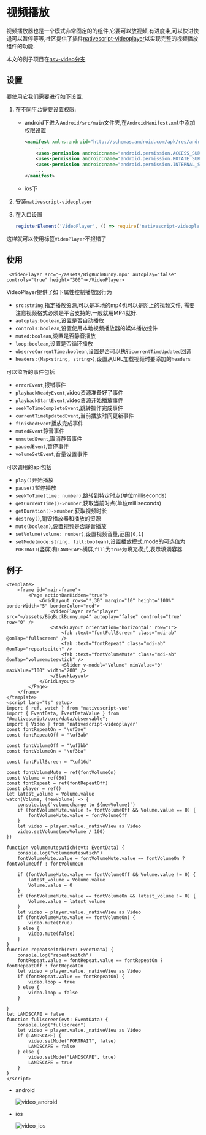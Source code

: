 # 视频播放

视频播放器也是一个模式非常固定的的组件,它要可以放视频,有进度条,可以快进快退可以暂停等等,社区提供了插件[nativescript-videoplayer](https://github.com/nstudio/nativescript-videoplayer)以实现完整的视频播放组件的功能.

本文的例子项目在[nsv-video分支](https://github.com/hsz1273327/TutorialForFront-EndWeb/tree/nsv-video)

## 设置

要使用它我们需要进行如下设置.

1. 在不同平台需要设置权限:
    + android下进入`Android/src/main`文件夹,在`AndroidManifest.xml`中添加权限设置

        ```xml
        <manifest xmlns:android="http://schemas.android.com/apk/res/android" package="__PACKAGE__">
            ...
            <uses-permission android:name="android.permission.ACCESS_SURFACE_FLINGER"/>
            <uses-permission android:name="android.permission.ROTATE_SURFACE_FLINGER"/>
            <uses-permission android:name="android.permission.INTERNAL_SYSTEM_WINDOW"/>
            ...
        </manifest>
        ```

    + ios下

2. 安装`nativescript-videoplayer`
3. 在入口设置

    ```ts
    registerElement('VideoPlayer', () => require('nativescript-videoplayer').Video)
    ```

这样就可以使用标签`VideoPlayer`不报错了

## 使用

```vue
 <VideoPlayer src="~/assets/BigBuckBunny.mp4" autoplay="false" controls="true" height="300"></VideoPlayer>
```

VideoPlayer提供了如下属性控制播放器行为

+ `src:string`,指定播放资源,可以是本地的mp4也可以是网上的视频文件, 需要注意视频格式必须是平台支持的,一般就用MP4就好.
+ `autoplay:boolean`,设置是否自动播放
+ `controls:boolean`,设置使用本地视频播放器的媒体播放控件
+ `muted:boolean`,设置是否静音播放
+ `loop:boolean`,设置是否循环播放
+ `observeCurrentTime:boolean`,设置是否可以执行`currentTimeUpdated`回调
+ `headers:(Map<string, string>)`,设置从URL加载视频时要添加的`headers`

可以监听的事件包括

+ `errorEvent`,报错事件
+ `playbackReadyEvent`,video资源准备好了事件
+ `playbackStartEvent`,video资源开始播放事件
+ `seekToTimeCompleteEvent`,跳转操作完成事件
+ `currentTimeUpdatedEvent`,当前播放时间更新事件
+ `finishedEvent`播放完成事件
+ `mutedEvent`静音事件
+ `unmutedEvent`,取消静音事件
+ `pausedEvent`,暂停事件
+ `volumeSetEvent`,音量设置事件

可以调用的api包括

+ `play()`开始播放
+ `pause()`暂停播放
+ `seekToTime(time: number)`,跳转到特定时点(单位milliseconds)
+ `getCurrentTime()->number`,获取当前时点(单位milliseconds)
+ `getDuration()->number`,获取视频时长
+ `destroy()`,销毁播放器和播放的资源
+ `mute(boolean)`,设置视频是否静音播放
+ `setVolume(volume: number)`,设置视频音量,范围`[0,1]`
+ `setMode(mode:string, fill:boolean)`,设置播放模式,mode的可选值为`PORTRAIT`(竖屏)和`LANDSCAPE`横屏,`fill`为`true`为填充模式,表示填满容器

## 例子

```vue
<template>
    <frame id="main-frame">
        <Page actionBarHidden="true">
            <GridLayout rows="*,30" margin="10" height="100%" borderWidth="5" borderColor="red">
                <VideoPlayer ref="player" src="~/assets/BigBuckBunny.mp4" autoplay="false" controls="true" row="0" />
                <StackLayout orientation="horizontal" row="1">
                    <fab :text="fontFullScreen" class="mdi-ab" @onTap="fullscreen" />
                    <fab :text="fontRepeat" class="mdi-ab" @onTap="repeatseitch" />
                    <fab :text="fontVolumeMute" class="mdi-ab" @onTap="volumemuteswtich" />
                    <Slider v-model="Volume" minValue="0" maxValue="100" width="200" />
                </StackLayout>
            </GridLayout>
        </Page>
    </frame>
</template>
<script lang="ts" setup>
import { ref, watch } from "nativescript-vue"
import { EventData, EventDataValue } from "@nativescript/core/data/observable";
import { Video } from 'nativescript-videoplayer'
const fontRepeatOn = "\uf3ae"
const fontRepeatOff = "\uf3ab"

const fontVolumeOff = "\uf3bb"
const fontVolumeOn = "\uf3ba"

const fontFullScreen = "\uf16d"

const fontVolumeMute = ref(fontVolumeOn)
const Volume = ref(50)
const fontRepeat = ref(fontRepeatOff)
const player = ref()
let latest_volume = Volume.value
watch(Volume, (newVolume) => {
    console.log(`volumechange to ${newVolume}`)
    if (fontVolumeMute.value != fontVolumeOff && Volume.value == 0) {
        fontVolumeMute.value = fontVolumeOff
    }
    let video = player.value._nativeView as Video
    video.setVolume(newVolume / 100)
})

function volumemuteswtich(evt: EventData) {
    console.log("volumemuteswtich")
    fontVolumeMute.value = fontVolumeMute.value == fontVolumeOn ? fontVolumeOff : fontVolumeOn

    if (fontVolumeMute.value == fontVolumeOff && Volume.value != 0) {
        latest_volume = Volume.value
        Volume.value = 0
    }
    if (fontVolumeMute.value == fontVolumeOn && latest_volume != 0) {
        Volume.value = latest_volume
    }
    let video = player.value._nativeView as Video
    if (fontVolumeMute.value == fontVolumeOn) {
        video.mute(true)
    } else {
        video.mute(false)
    }
}
function repeatseitch(evt: EventData) {
    console.log("repeatseitch")
    fontRepeat.value = fontRepeat.value == fontRepeatOn ? fontRepeatOff : fontRepeatOn
    let video = player.value._nativeView as Video
    if (fontRepeat.value == fontRepeatOn) {
        video.loop = true
    } else {
        video.loop = false
    }

}
let LANDSCAPE = false
function fullscreen(evt: EventData) {
    console.log("fullscreen")
    let video = player.value._nativeView as Video
    if (LANDSCAPE) {
        video.setMode("PORTRAIT", false)
        LANDSCAPE = false
    } else {
        video.setMode("LANDSCAPE", true)
        LANDSCAPE = true
    }
}
</script>
```

+ android

    ![video_android](../../imgs/video_android.png)

+ ios

    ![video_ios](../../imgs/video_ios.png)